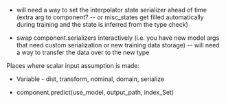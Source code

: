 - will need a way to set the interpolator state serializer ahead of time (extra arg to component? -- or misc_states get filled automatically during training and the state is inferred from the type check)

- swap component.serializers interactively (i.e. you have new model args that need custom serialization or new training data storage) -- will need a way to transfer the data over to the new type

Places where scalar input assumption is made:
- Variable - dist, transform, nominal, domain, serialize


- component.predict(use_model, output_path, index_Set)